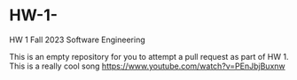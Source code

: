 # HW-1-

HW 1 Fall 2023 Software Engineering 

This is an empty repository for you to attempt a pull request as part of HW 1.
This is a really cool song 
https://www.youtube.com/watch?v=PEnJbjBuxnw



